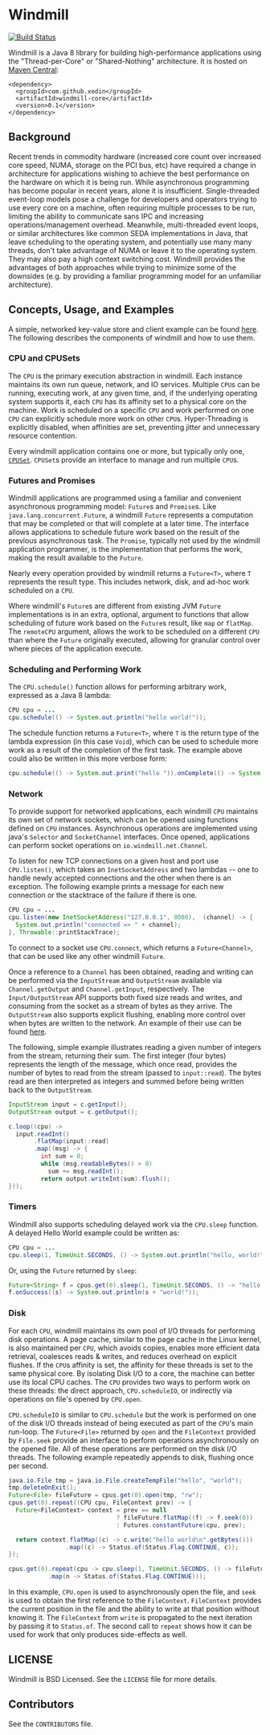 # Windmill

[![Build Status](https://travis-ci.org/xedin/windmill.svg?branch=master)](https://travis-ci.org/xedin/windmill)

Windmill is a Java 8 library for building high-performance
applications using the "Thread-per-Core" or "Shared-Nothing"
architecture. It is hosted on
[Maven Central](http://search.maven.org/#artifactdetails%7Ccom.github.xedin%7Cwindmill-core%7C0.1%7Cjar):

```
<dependency>
  <groupId>com.github.xedin</groupId>
  <artifactId>windmill-core</artifactId>
  <version>0.1</version>
</dependency>
```

## Background

Recent trends in commodity hardware (increased core count over
increased core speed, NUMA, storage on the PCI bus, etc) have required
a change in architecture for applications wishing to achieve the best
performance on the hardware on which it is being run. While
asynchronous programming has become popular in recent years, alone it
is insufficient. Single-threaded event-loop models pose a challenge
for developers and operators trying to use every core on a machine,
often requiring multiple processes to be run, limiting the ability to
communicate sans IPC and increasing operations/management
overhead. Meanwhile, multi-threaded event loops, or similar
architectures like common SEDA implementations in Java, that leave
scheduling to the operating system, and potentially use many many
threads, don't take advantage of NUMA or leave it to the operating
system. They may also pay a high context switching cost. Windmill
provides the advantages of both approaches while trying to minimize
some of the downsides (e.g. by providing a familiar programming model
for an unfamiliar architecture).

## Concepts, Usage, and Examples

A simple, networked key-value store and client example can be found
[here](https://github.com/xedin/windmill/tree/master/src/main/java/io/windmill/examples/kvs). The
following describes the components of windmill and how to use them.

### CPU and CPUSets

The `CPU` is the primary execution abstraction in windmill. Each
instance maintains its own run queue, network, and IO
services. Multiple `CPU`s can be running, executing work, at any given
time, and, if the underlying operating system supports it, each `CPU`
has its affinity set to a physical core on the machine. Work is
scheduled on a specific `CPU` and work performed on one `CPU` can
explicitly schedule more work on other `CPU`s. Hyper-Threading is
explicitly disabled, when affinities are set, preventing jitter and
unnecessary resource contention.

Every windmill application contains one or more, but typically only
one,
[`CPUSet`](https://github.com/xedin/windmill/blob/master/src/main/java/io/windmill/core/CPUSet.java). `CPUSet`s
provide an interface to manage and run multiple `CPU`s.

### Futures and Promises

Windmill applications are programmed using a familiar and convenient
asynchronous programming model: `Future`s and `Promise`s. Like
`java.lang.concurrent.Future`, a windmill `Future` represents a
computation that may be completed or that will complete at a later
time.  The interface allows applications to schedule future work based
on the result of the previous asynchronous task. The `Promise`,
typically not used by the windmill application programmer, is the
implementation that performs the work, making the result available to
the `Future`.

Nearly every operation provided by windmill returns a `Future<T>`,
where `T` represents the result type. This includes network, disk, and
ad-hoc work scheduled on a `CPU`.

Where windmill's `Future`s are different from existing JVM `Future`
implementations is in an extra, optional, argument to functions that
allow scheduling of future work based on the `Future`s result, like
`map` or `flatMap`. The `remoteCPU` argument, allows the work to be
scheduled on a different `CPU` than where the `Future` originally
executed, allowing for granular control over where pieces of the
application execute.

### Scheduling and Performing Work

The `CPU.schedule()` function allows for performing arbitrary work,
expressed as a Java 8 lambda:

```java
CPU cpu = ...
cpu.schedule(() -> System.out.println("hello world!"));
```

The schedule function returns a `Future<T>`, where `T` is the return
type of the lambda expression (in this case `Void`), which can be used
to schedule more work as a result of the completion of the first
task. The example above could also be written in this more verbose form:

```java
cpu.schedule(() -> System.out.print("hello ")).onComplete(() -> System.out.println("world!"));
```

### Network

To provide support for networked applications, each windmill `CPU`
maintains its own set of network sockets, which can be opened using
functions defined on `CPU` instances. Asynchronous operations are
implemented using java's `Selector` and `SocketChannel`
interfaces. Once opened, applications can perform socket operations on
`io.windmill.net.Channel`.

To listen for new TCP connections on a given host and port use
`CPU.listen()`, which takes an `InetSocketAddress` and two lambdas --
one to handle newly accepted connections and the other when there is an
exception. The following example prints a message for each new
connection or the stacktrace of the failure if there is one.

```java
CPU cpu = ...
cpu.listen(new InetSocketAddress("127.0.0.1", 8080),  (channel) -> {
  System.out.println("connected => " + channel);
}, Throwable::printStackTrace);
```

To connect to a socket use `CPU.connect`, which returns a
`Future<Channel>`, that can be used like any other windmill `Future`.

Once a reference to a `Channel` has been obtained, reading and writing
can be performed via the `InputStream` and `OutputStream` available
via `Channel.getOutput` and `Channel.getInput`, respectively. The
`Input/OutputStream` API supports both fixed size reads and writes,
and consuming from the socket as a stream of bytes as they
arrive. The `OutputStream` also supports explicit flushing, enabling
more control over when bytes are written to the network. An example of
their use can be found
[here](https://github.com/xedin/windmill/tree/master/src/main/java/io/windmill/examples/kvs).

The following, simple example illustrates reading a given number of
integers from the stream, returning their sum. The first integer (four
bytes) represents the length of the message, which once read, provides
the number of bytes to read from the stream (passed to
`input::read`). The bytes read are then interpreted as integers and
summed before being written back to the `OutputStream`.


```java
InputStream input = c.getInput();
OutputStream output = c.getOutput();

c.loop((cpu) ->
  input.readInt()
       .flatMap(input::read)
       .map((msg) -> {
         int sum = 0;
         while (msg.readableBytes() > 0)
           sum += msg.readInt();
         return output.writeInt(sum).flush();
}));
```

### Timers

Windmill also supports scheduling delayed work via the `CPU.sleep` function.
A delayed Hello World example could be written as:

```java
CPU cpu = ...
cpu.sleep(1, TimeUnit.SECONDS, () -> System.out.println("hello, world!"));
```

Or, using the `Future` returned by `sleep`:

```java
Future<String> f = cpus.get(0).sleep(1, TimeUnit.SECONDS, () -> "hello ");
f.onSuccess((s) -> System.out.println(s + "world!"));
```

### Disk

For each `CPU`, windmill maintains its own pool of I/O threads for
performing disk operations. A page cache, similar to the page cache in
the Linux kernel, is also maintained per `CPU`, which avoids copies, enables more
efficient data retrieval, coalesces reads & writes, and reduces overhead on
explicit flushes.  If the `CPU`s affinity is set, the affinity for
these threads is set to the same physical core. By isolating Disk I/O
to a core, the machine can better use its local CPU caches. The `CPU`
provides two ways to perform work on these threads: the direct
approach, `CPU.scheduleIO`, or indirectly via operations on file's
opened by `CPU.open`.

`CPU.scheduleIO` is similar to `CPU.schedule` but the work is
performed on one of the disk I/O threads instead of being executed as
part of the `CPU`'s main run-loop. The `Future<File>` returned by
`open` and the `FileContext` provided by `File.seek` provide an
interface to perform operations asynchronously on the opened file. All
of these operations are performed on the disk I/O threads. The following
example repeatedly appends to disk, flushing once per second.

```java
java.io.File tmp = java.io.File.createTempFile("hello", "world");
tmp.deleteOnExit();
Future<File> fileFuture = cpus.get(0).open(tmp, "rw");
cpus.get(0).repeat((CPU cpu, FileContext prev) -> {
  Future<FileContext> context = prev == null
                              ? fileFuture.flatMap((f) -> f.seek(0))
                              : Futures.constantFuture(cpu, prev);

  return context.flatMap((c) -> c.write("hello world\n".getBytes()))
                .map((c) -> Status.of(Status.Flag.CONTINUE, c));
});

cpus.get(0).repeat(cpu -> cpu.sleep(1, TimeUnit.SECONDS, () -> fileFuture.map(File::sync))
           .map(n -> Status.of(Status.Flag.CONTINUE)));
```

In this example, `CPU.open` is used to asynchronously open the file,
and `seek` is used to obtain the first reference to the
`FileContext`. `FileContext` provides the current position in the file
and the ability to write at that position without knowing it. The
`FileContext` from `write` is propagated to the next iteration by
passing it to `Status.of`. The second call to `repeat` shows how it
can be used for work that only produces side-effects as well.

## LICENSE

Windmill is BSD Licensed. See the `LICENSE` file for more details.

## Contributors

See the `CONTRIBUTORS` file.

